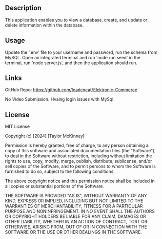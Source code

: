 ## Description
This application enables you to view a database, create, and update or delete information within the database.

## Usage
Update the '.env' file to your username and password, run the schema from MySQL. Open an integrated terminal and run 'node run seed' in the terminal, run 'node server.js', and then the application should run.

## Links
GitHub Repo: https://github.com/leadencat/Elektronic-Commerce 

No Video Submission. Hvaing login issues with MySql.

## License 
MIT License

Copyright (c) [2024] [Taylor McKinney]

Permission is hereby granted, free of charge, to any person obtaining a copy of this software and associated documentation files (the "Software"), to deal in the Software without restriction, including without limitation the rights to use, copy, modify, merge, publish, distribute, sublicense, and/or sell copies of the Software, and to permit persons to whom the Software is furnished to do so, subject to the following conditions:

The above copyright notice and this permission notice shall be included in all copies or substantial portions of the Software.

THE SOFTWARE IS PROVIDED "AS IS", WITHOUT WARRANTY OF ANY KIND, EXPRESS OR IMPLIED, INCLUDING BUT NOT LIMITED TO THE WARRANTIES OF MERCHANTABILITY, FITNESS FOR A PARTICULAR PURPOSE AND NONINFRINGEMENT. IN NO EVENT SHALL THE AUTHORS OR COPYRIGHT HOLDERS BE LIABLE FOR ANY CLAIM, DAMAGES OR OTHER LIABILITY, WHETHER IN AN ACTION OF CONTRACT, TORT OR OTHERWISE, ARISING FROM, OUT OF OR IN CONNECTION WITH THE SOFTWARE OR THE USE OR OTHER DEALINGS IN THE SOFTWARE.